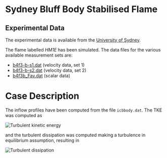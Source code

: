 # Sydney Bluff Body Stabilised Flame

## Experimental Data
The experimental data is available from the
[University of Sydney](http://sydney.edu.au/engineering/aeromech/thermofluids/bluff.htm).

The flame labelled _HM1E_ has been simulated. The data files for the various
available measurement sets are:

- [b4f3-b-s1.dat](expdata/b4f3-b-s1.dat) (velocity data, set 1)
- [b4f3-b-s2.dat](expdata/b4f3-b-s1.dat) (velocity data, set 2)
- [b4f3b_Fav.dat](expdata/b4f3b_Fav.dat) (scalar data)

# Case Description
The inflow profiles have been computed from the file `icbbody.dat`. The TKE
was computed as

![Turbulent kinetic energy](https://latex.codecogs.com/svg.latex?k=\frac{3}{2}{u'}^2)

and the turbulent dissipation was computed making a turbulence in equilibrium
assumption, resulting in

![Turbulent dissipation](https://latex.codecogs.com/svg.latex?\varepsilon=\sqrt{C_\mu}k\left\|\frac{\partial\tilde{U}}{\partial&space;x}\right\|\quad.)
